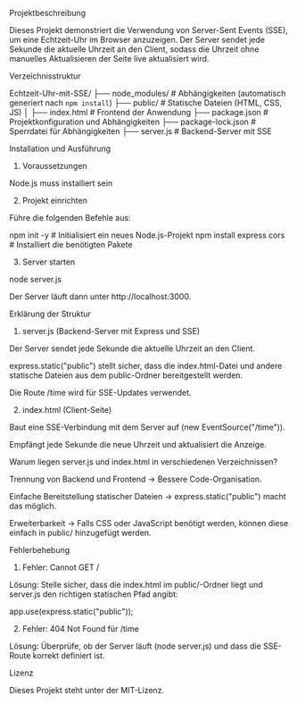 Projektbeschreibung

Dieses Projekt demonstriert die Verwendung von Server-Sent Events (SSE), um eine Echtzeit-Uhr im Browser anzuzeigen. Der Server sendet jede Sekunde die aktuelle Uhrzeit an den Client, sodass die Uhrzeit ohne manuelles Aktualisieren der Seite live aktualisiert wird.

Verzeichnisstruktur

Echtzeit-Uhr-mit-SSE/
├── node_modules/       # Abhängigkeiten (automatisch generiert nach `npm install`)
├── public/             # Statische Dateien (HTML, CSS, JS)
│   ├── index.html      # Frontend der Anwendung
├── package.json        # Projektkonfiguration und Abhängigkeiten
├── package-lock.json   # Sperrdatei für Abhängigkeiten
├── server.js           # Backend-Server mit SSE

Installation und Ausführung

1. Voraussetzungen

Node.js muss installiert sein

2. Projekt einrichten

Führe die folgenden Befehle aus:

npm init -y  # Initialisiert ein neues Node.js-Projekt
npm install express cors  # Installiert die benötigten Pakete

3. Server starten

node server.js

Der Server läuft dann unter http://localhost:3000.

Erklärung der Struktur

1. server.js (Backend-Server mit Express und SSE)

Der Server sendet jede Sekunde die aktuelle Uhrzeit an den Client.

express.static("public") stellt sicher, dass die index.html-Datei und andere statische Dateien aus dem public-Ordner bereitgestellt werden.

Die Route /time wird für SSE-Updates verwendet.

2. index.html (Client-Seite)

Baut eine SSE-Verbindung mit dem Server auf (new EventSource("/time")).

Empfängt jede Sekunde die neue Uhrzeit und aktualisiert die Anzeige.

Warum liegen server.js und index.html in verschiedenen Verzeichnissen?

Trennung von Backend und Frontend → Bessere Code-Organisation.

Einfache Bereitstellung statischer Dateien → express.static("public") macht das möglich.

Erweiterbarkeit → Falls CSS oder JavaScript benötigt werden, können diese einfach in public/ hinzugefügt werden.

Fehlerbehebung

1. Fehler: Cannot GET /

Lösung: Stelle sicher, dass die index.html im public/-Ordner liegt und server.js den richtigen statischen Pfad angibt:

app.use(express.static("public"));

2. Fehler: 404 Not Found für /time

Lösung: Überprüfe, ob der Server läuft (node server.js) und dass die SSE-Route korrekt definiert ist.

Lizenz

Dieses Projekt steht unter der MIT-Lizenz.

